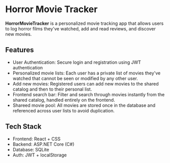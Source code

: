 # Horror Movie Tracker

**HorrorMovieTracker** is a personalized movie tracking app that allows users to log horror films they've watched, add and read reviews, and discover new movies.

## Features
- User Authentication: Secure login and registration using JWT authentication
- Personalized movie lists: Each user has a private list of movies they've watched that cannot be seen or modified by any other user.
- Add new movies: Registered users can add new movies to the shared catalog and then to their personal list.
- Frontend search bar: Filter and search through movies instantly from the shared catalog, handled entirely on the frontend.
- Shareed movie pool: All movies are stored once in the database and referenced across user lists to avoid duplication.

## Tech Stack
- Frontend: React + CSS
- Backend: ASP.NET Core (C#)
- Database: SQLite
- Auth: JWT + localStorage
